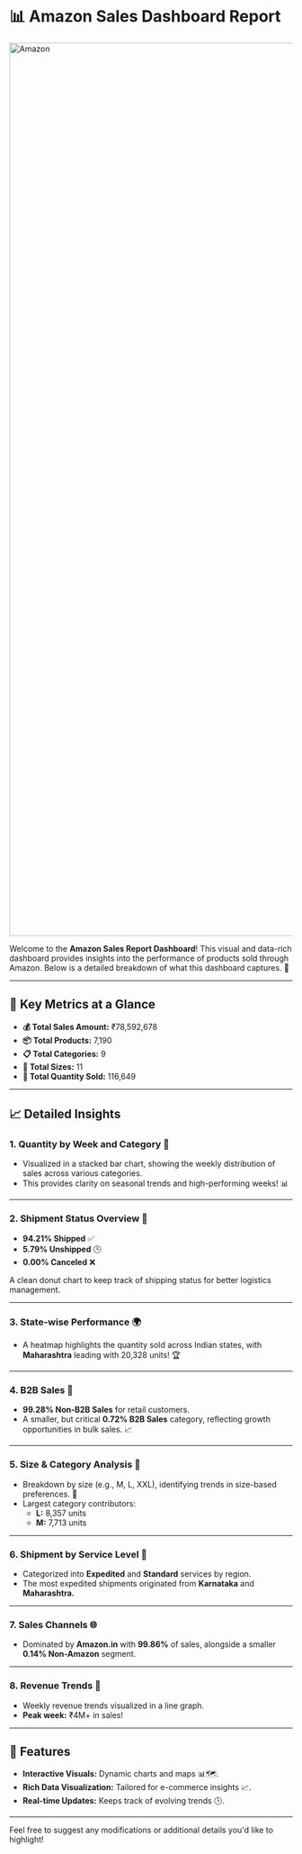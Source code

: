 # 📊 Amazon Sales Dashboard Report
<img width="1587" alt="Amazon" src="https://github.com/user-attachments/assets/b785f72c-d5ce-4d3d-8cd9-8b1a96fd0060" />

Welcome to the **Amazon Sales Report Dashboard**! This visual and data-rich dashboard provides insights into the performance of products sold through Amazon. Below is a detailed breakdown of what this dashboard captures. 🚀

---

## 📜 **Key Metrics at a Glance**
- **💰 Total Sales Amount:** ₹78,592,678
- **📦 Total Products:** 7,190
- **📋 Total Categories:** 9
- **🔢 Total Sizes:** 11
- **🛒 Total Quantity Sold:** 116,649

---

## 📈 **Detailed Insights**

### **1. Quantity by Week and Category** 📆
- Visualized in a stacked bar chart, showing the weekly distribution of sales across various categories. 
- This provides clarity on seasonal trends and high-performing weeks! 📊

---

### **2. Shipment Status Overview** 🚚
- **94.21% Shipped** ✅
- **5.79% Unshipped** 🕒
- **0.00% Canceled** ❌
  
A clean donut chart to keep track of shipping status for better logistics management.

---

### **3. State-wise Performance** 🌍
- A heatmap highlights the quantity sold across Indian states, with **Maharashtra** leading with 20,328 units! 🏆
  
---

### **4. B2B Sales** 🏢
- **99.28% Non-B2B Sales** for retail customers.
- A smaller, but critical **0.72% B2B Sales** category, reflecting growth opportunities in bulk sales. 📈

---

### **5. Size & Category Analysis** 📏
- Breakdown by size (e.g., M, L, XXL), identifying trends in size-based preferences. 👕
- Largest category contributors:
  - **L:** 8,357 units
  - **M:** 7,713 units

---

### **6. Shipment by Service Level** 🛫
- Categorized into **Expedited** and **Standard** services by region.
- The most expedited shipments originated from **Karnataka** and **Maharashtra.**

---

### **7. Sales Channels** 🌐
- Dominated by **Amazon.in** with **99.86%** of sales, alongside a smaller **0.14% Non-Amazon** segment.

---

### **8. Revenue Trends** 💸
- Weekly revenue trends visualized in a line graph.
- **Peak week:** ₹4M+ in sales!

---

## 🌟 **Features**
- **Interactive Visuals:** Dynamic charts and maps 📊🗺️.
- **Rich Data Visualization:** Tailored for e-commerce insights 📈.
- **Real-time Updates:** Keeps track of evolving trends 🕒.

---

Feel free to suggest any modifications or additional details you'd like to highlight!
